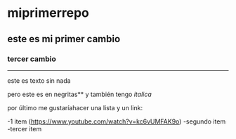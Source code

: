 # miprimerrepo

## este es mi primer cambio

### tercer cambio 

---

este es texto sin nada

pero este es en negritas** y también tengo *italica*

por último me gustaríahacer una lista y un link:

-1 item (https://www.youtube.com/watch?v=kc6vUMFAK9o)
-segundo item
-tercer item


